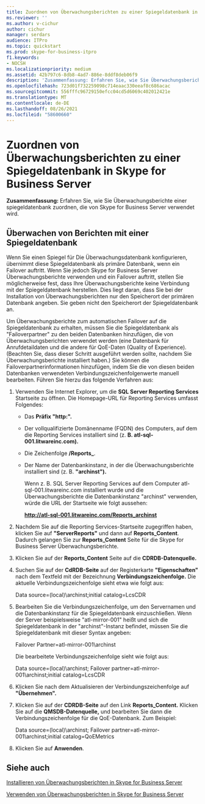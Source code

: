 ```yaml
---
title: Zuordnen von Überwachungsberichten zu einer Spiegeldatenbank in Skype for Business Server
ms.reviewer: ''
ms.author: v-cichur
author: cichur
manager: serdars
audience: ITPro
ms.topic: quickstart
ms.prod: skype-for-business-itpro
f1.keywords:
- NOCSH
ms.localizationpriority: medium
ms.assetid: 42b797c6-8db8-4ad7-886e-8ddf8deb06f9
description: 'Zusammenfassung: Erfahren Sie, wie Sie Überwachungsberichte einer spiegeldatenbank zuordnen, die von Skype for Business Server verwendet wird.'
ms.openlocfilehash: 723d01f732259098c714eaac330eeaf8c686acac
ms.sourcegitcommit: 556fffc96729150efcc04cd5d6069c402012421e
ms.translationtype: MT
ms.contentlocale: de-DE
ms.lasthandoff: 08/26/2021
ms.locfileid: "58600660"
---
```

# <a name="associate-monitoring-reports-with-a-mirror-database-in-skype-for-business-server"></a>Zuordnen von Überwachungsberichten zu einer Spiegeldatenbank in Skype for Business Server 
 
**Zusammenfassung:** Erfahren Sie, wie Sie Überwachungsberichte einer spiegeldatenbank zuordnen, die von Skype for Business Server verwendet wird.
  
## <a name="monitor-reports-with-a-mirror-database"></a>Überwachen von Berichten mit einer Spiegeldatenbank

Wenn Sie einen Spiegel für Die Überwachungsdatenbank konfigurieren, übernimmt diese Spiegeldatenbank als primäre Datenbank, wenn ein Failover auftritt. Wenn Sie jedoch Skype for Business Server Überwachungsberichte verwenden und ein Failover auftritt, stellen Sie möglicherweise fest, dass Ihre Überwachungsberichte keine Verbindung mit der Spiegeldatenbank herstellen. Dies liegt daran, dass Sie bei der Installation von Überwachungsberichten nur den Speicherort der primären Datenbank angeben. Sie geben nicht den Speicherort der Spiegeldatenbank an.
  
Um Überwachungsberichte zum automatischen Failover auf die Spiegeldatenbank zu erhalten, müssen Sie die Spiegeldatenbank als "Failoverpartner" zu den beiden Datenbanken hinzufügen, die von Überwachungsberichten verwendet werden (eine Datenbank für Anrufdetaildaten und die andere für QoE-Daten (Quality of Experience). (Beachten Sie, dass dieser Schritt ausgeführt werden sollte, nachdem Sie Überwachungsberichte installiert haben.) Sie können die Failoverpartnerinformationen hinzufügen, indem Sie die von diesen beiden Datenbanken verwendeten Verbindungszeichenfolgenwerte manuell bearbeiten. Führen Sie hierzu das folgende Verfahren aus:
  
1. Verwenden Sie Internet Explorer, um die **SQL Server Reporting Services** Startseite zu öffnen. Die Homepage-URL für Reporting Services umfasst Folgendes:
    
   - Das **Präfix "http:".**
    
   - Der vollqualifizierte Domänenname (FQDN) des Computers, auf dem die Reporting Services installiert sind (z. **B. atl-sql-001.litwareinc.com).**
    
   - Die Zeichenfolge **/Reports_**.
    
   - Der Name der Datenbankinstanz, in der die Überwachungsberichte installiert sind (z. B. **"archinst").**
    
     Wenn z. B. SQL Server Reporting Services auf dem Computer atl-sql-001.litwareinc.com installiert wurde und die Überwachungsberichte die Datenbankinstanz "archinst" verwenden, würde die URL der Startseite wie folgt aussehen:
    
     **http://atl-sql-001.litwareinc.com/Reports_archinst**
    
2. Nachdem Sie auf die Reporting Services-Startseite zugegriffen haben, klicken Sie auf **"ServerReports"** und dann auf **Reports_Content**. Dadurch gelangen Sie zur **Reports_Content** Seite für die Skype for Business Server Überwachungsberichte.
    
3. Klicken Sie auf der **Reports_Content** Seite auf die **CDRDB-Datenquelle.**
    
4. Suchen Sie auf der **CdRDB-Seite** auf der Registerkarte **"Eigenschaften"** nach dem Textfeld mit der Bezeichnung **Verbindungszeichenfolge.** Die aktuelle Verbindungszeichenfolge sieht etwa wie folgt aus:
    
    Data source=(local)\archinst;initial catalog=LcsCDR
    
5. Bearbeiten Sie die Verbindungszeichenfolge, um den Servernamen und die Datenbankinstanz für die Spiegeldatenbank einzuschließen. Wenn der Server beispielsweise "atl-mirror-001" heißt und sich die Spiegeldatenbank in der "archinst"-Instanz befindet, müssen Sie die Spiegeldatenbank mit dieser Syntax angeben:
    
    Failover Partner=atl-mirror-001\archinst
    
    Die bearbeitete Verbindungszeichenfolge sieht wie folgt aus:
    
    Data source=(local)\archinst; Failover partner=atl-mirror-001\archinst;initial catalog=LcsCDR
    
6. Klicken Sie nach dem Aktualisieren der Verbindungszeichenfolge auf **"Übernehmen".**
    
7. Klicken Sie auf der **CDRDB-Seite** auf den Link **Reports_Content.** Klicken Sie auf die **QMSDB-Datenquelle,** und bearbeiten Sie dann die Verbindungszeichenfolge für die QoE-Datenbank. Zum Beispiel:
    
    Data source=(local)\archinst; Failover partner=atl-mirror-001\archinst;initial catalog=QoEMetrics
    
8. Klicken Sie auf **Anwenden**.
    
## <a name="see-also"></a>Siehe auch

[Installieren von Überwachungsberichten in Skype for Business Server](install-monitoring-reports.md)
  
[Verwenden von Überwachungsberichten in Skype for Business Server](../../manage/health-and-monitoring/monitoring-reports.md)
